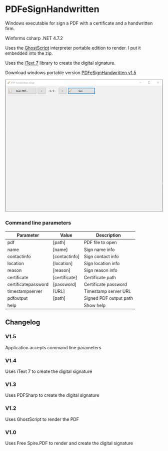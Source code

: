 # PDFeSignHandwritten
Windows executable for sign a PDF with a certificate and a handwritten firm.

Winforms csharp .NET 4.7.2

Uses the [GhostScript](https://www.ghostscript.com/) interpreter portable edition to render. I put it embedded into the zip.

Uses the [iText 7](https://itextpdf.com/es/products/itext-7/itext-7-community) library to create the digital signature.

Download windows portable version [PDFeSignHandwritten v1.5](https://github.com/alexandrelozano/PDFeSignHandwritten/releases/download/v1.5/PDFeSignHandwritten_v1.5.zip)

![Sample](https://raw.githubusercontent.com/alexandrelozano/PDFeSignHandwritten/main/PDFeSignHandwritten/samples/PDFeSignHandwritten.gif)

### Command line parameters

| Parameter  | Value | Description |
| ---   | ---         | ---     |
| pdf | [path] | PDF file to open |
| name | [name] | Sign name info |
| contactinfo | [contactinfo] |	Sign contact info |
| location | [location] | Sign location info |
| reason | [reason] | Sign reason info |
| certificate | [certificate] |	Certificate path |
| certificatepassword | [password] | Certificate password |
| timestampserver | [URL] | Timestamp server URL |
| pdfoutput | [path] | Signed PDF output path |
| help | | Show help |

## Changelog

### V1.5 
Application accepts command line parameters
### V1.4 
Uses iText 7 to create the digital signature
### V1.3 
Uses PDFSharp to create the digital signature
### V1.2 
Uses GhostScript to render the PDF
### V1.0 
Uses Free Spire.PDF to render and create the digital signature
